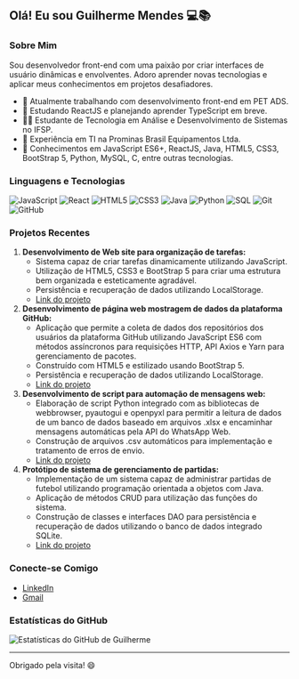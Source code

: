 ## Olá! Eu sou Guilherme Mendes 💻📚

### Sobre Mim
Sou desenvolvedor front-end com uma paixão por criar interfaces de usuário dinâmicas e envolventes. Adoro aprender novas tecnologias e aplicar meus conhecimentos em projetos desafiadores.

- 🔭 Atualmente trabalhando com desenvolvimento front-end em PET ADS.
- 🌱 Estudando ReactJS e planejando aprender TypeScript em breve.
- 👨‍🎓 Estudante de Tecnologia em Análise e Desenvolvimento de Sistemas no IFSP.
- 💼 Experiência em TI na Prominas Brasil Equipamentos Ltda.
- 📜 Conhecimentos em JavaScript ES6+, ReactJS, Java, HTML5, CSS3, BootStrap 5, Python, MySQL, C, entre outras tecnologias.

### Linguagens e Tecnologias
![JavaScript](https://img.shields.io/badge/JavaScript-F7DF1E?style=for-the-badge&logo=javascript&logoColor=black)
![React](https://img.shields.io/badge/React-20232A?style=for-the-badge&logo=react&logoColor=61DAFB)
![HTML5](https://img.shields.io/badge/HTML5-E34F26?style=for-the-badge&logo=html5&logoColor=white)
![CSS3](https://img.shields.io/badge/CSS3-1572B6?style=for-the-badge&logo=css3&logoColor=white)
![Java](https://img.shields.io/badge/Java-ED8B00?style=for-the-badge&logo=java&logoColor=white)
![Python](https://img.shields.io/badge/Python-3776AB?style=for-the-badge&logo=python&logoColor=white)
![SQL](https://img.shields.io/badge/SQL-4479A1?style=for-the-badge&logo=sql&logoColor=white)
![Git](https://img.shields.io/badge/Git-F05032?style=for-the-badge&logo=git&logoColor=white)
![GitHub](https://img.shields.io/badge/GitHub-181717?style=for-the-badge&logo=github&logoColor=white)

### Projetos Recentes
1. **Desenvolvimento de Web site para organização de tarefas:**
   - Sistema capaz de criar tarefas dinamicamente utilizando JavaScript.
   - Utilização de HTML5, CSS3 e BootStrap 5 para criar uma estrutura bem organizada e esteticamente agradável.
   - Persistência e recuperação de dados utilizando LocalStorage.
   - [Link do projeto](#)
2. **Desenvolvimento de página web mostragem de dados da plataforma GitHub:**
   - Aplicação que permite a coleta de dados dos repositórios dos usuários da plataforma GitHub utilizando JavaScript ES6 com métodos assíncronos para requisições HTTP, API Axios e Yarn para gerenciamento de pacotes.
   - Construído com HTML5 e estilizado usando BootStrap 5.
   - Persistência e recuperação de dados utilizando LocalStorage.
   - [Link do projeto](#)
3. **Desenvolvimento de script para automação de mensagens web:**
   - Elaboração de script Python integrado com as bibliotecas de webbrowser, pyautogui e openpyxl para permitir a leitura de dados de um banco de dados baseado em arquivos .xlsx e encaminhar mensagens automáticas pela API do WhatsApp Web.
   - Construção de arquivos .csv automáticos para implementação e tratamento de erros de envio.
   - [Link do projeto](#)
4. **Protótipo de sistema de gerenciamento de partidas:**
   - Implementação de um sistema capaz de administrar partidas de futebol utilizando programação orientada a objetos com Java.
   - Aplicação de métodos CRUD para utilização das funções do sistema.
   - Construção de classes e interfaces DAO para persistência e recuperação de dados utilizando o banco de dados integrado SQLite.
   - [Link do projeto](#)

### Conecte-se Comigo
- [LinkedIn](https://www.linkedin.com/in/guilherme-mendes)
- [Gmail](mailto:guilherme.andmendes03@gmail.com)

### Estatísticas do GitHub
![Estatísticas do GitHub de Guilherme](https://github-readme-stats.vercel.app/api?username=GuilhermeAMendes&show_icons=true&theme=radical)

---

Obrigado pela visita! 😄
